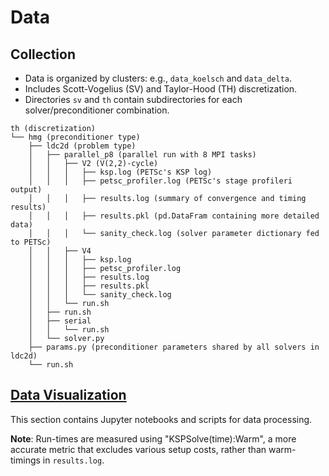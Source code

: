 # Data

## Collection

- Data is organized by clusters: e.g., `data_koelsch` and `data_delta`.
- Includes Scott-Vogelius (SV) and Taylor-Hood (TH) discretization.
- Directories `sv` and `th` contain subdirectories for each solver/preconditioner combination.

```
th (discretization)
└── hmg (preconditioner type)
    ├── ldc2d (problem type)
    │   ├── parallel_p8 (parallel run with 8 MPI tasks)
    │   │   ├── V2 (V(2,2)-cycle)
    │   │   │   ├── ksp.log (PETSc's KSP log)
    │   │   │   ├── petsc_profiler.log (PETSc's stage profileri output)
    │   │   │   ├── results.log (summary of convergence and timing results)
    │   │   │   ├── results.pkl (pd.DataFram containing more detailed data) 
    │   │   │   └── sanity_check.log (solver parameter dictionary fed to PETSc)
    │   │   ├── V4
    │   │   │   ├── ksp.log
    │   │   │   ├── petsc_profiler.log
    │   │   │   ├── results.log
    │   │   │   ├── results.pkl
    │   │   │   └── sanity_check.log
    │   │   └── run.sh
    │   ├── run.sh
    │   ├── serial
    │   │   └── run.sh
    │   └── solver.py
    ├── params.py (preconditioner parameters shared by all solvers in ldc2d)
    └── run.sh
```

## [Data Visualization](plot_data)

This section contains Jupyter notebooks and scripts for data processing.

**Note**: Run-times are measured using "KSPSolve(time):Warm", a more accurate metric that excludes various setup costs, rather than warm-timings in `results.log`.

